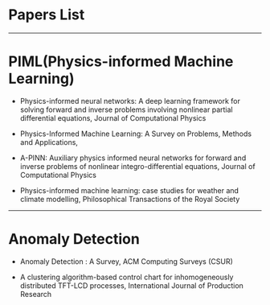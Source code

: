 # Papers List


----
# PIML(Physics-informed Machine Learning)

 * Physics-informed neural networks: A deep learning framework for solving forward and inverse problems involving nonlinear partial differential equations, Journal of Computational Physics

 * Physics-Informed Machine Learning: A Survey on Problems, Methods and Applications, 

 * A-PINN: Auxiliary physics informed neural networks for forward and inverse problems of nonlinear integro-differential equations, Journal of Computational Physics

 * Physics-informed machine learning: case studies for weather and climate modelling, Philosophical Transactions of the Royal Society

----
# Anomaly Detection

 * Anomaly Detection : A Survey, ACM Computing Surveys (CSUR)

 * A clustering algorithm-based control chart for inhomogeneously distributed TFT-LCD processes,  International Journal of Production Research

